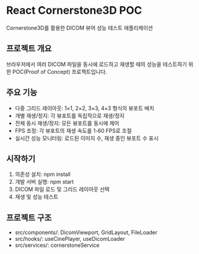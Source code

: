 # React Cornerstone3D POC

Cornerstone3D를 활용한 DICOM 뷰어 성능 테스트 애플리케이션

## 프로젝트 개요

브라우저에서 여러 DICOM 파일을 동시에 로드하고 재생할 때의 성능을 테스트하기 위한 POC(Proof of Concept) 프로젝트입니다.

## 주요 기능

- 다중 그리드 레이아웃: 1×1, 2×2, 3×3, 4×3 형식의 뷰포트 배치
- 개별 재생/정지: 각 뷰포트를 독립적으로 재생/정지
- 전체 동시 재생/정지: 모든 뷰포트를 동시에 제어
- FPS 조정: 각 뷰포트의 재생 속도를 1-60 FPS로 조절
- 실시간 성능 모니터링: 로드된 이미지 수, 재생 중인 뷰포트 수 표시

## 시작하기

1. 의존성 설치: npm install
2. 개발 서버 실행: npm start
3. DICOM 파일 로드 및 그리드 레이아웃 선택
4. 재생 및 성능 테스트

## 프로젝트 구조

- src/components/: DicomViewport, GridLayout, FileLoader
- src/hooks/: useCinePlayer, useDicomLoader
- src/services/: cornerstoneService
